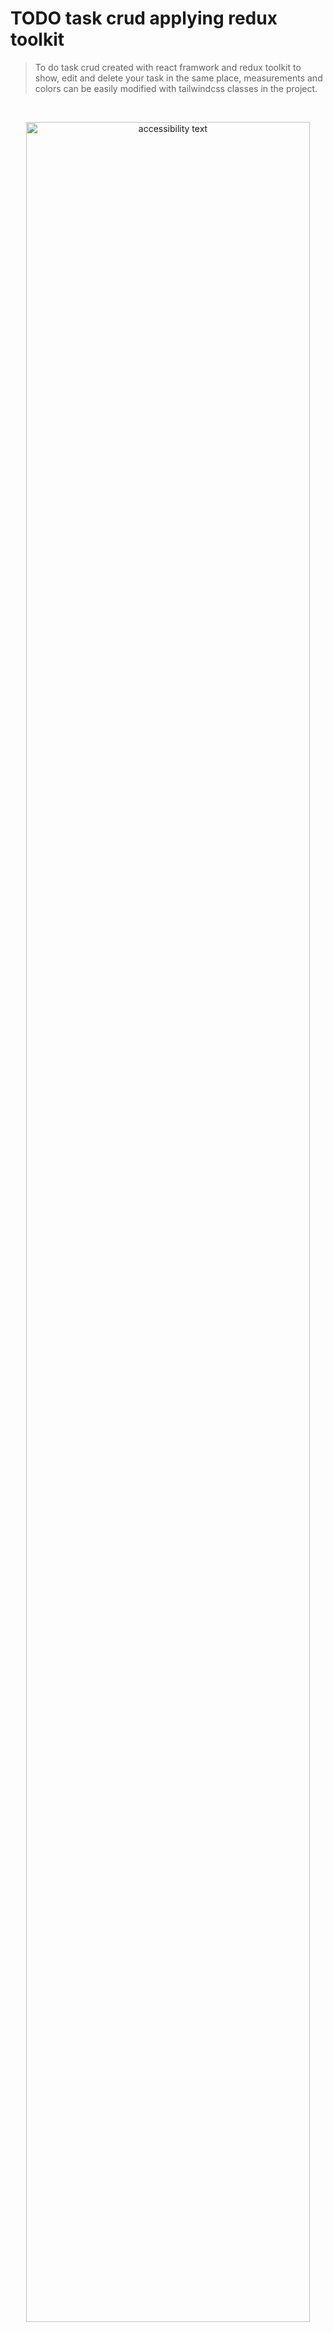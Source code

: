 # TODO task crud applying redux toolkit

<!-- ## Travis CI badges and github actions
# Logo: Framework, tool, base of the project not all  -->

> To do task crud created with react framwork and redux toolkit to show, edit and delete your task in the same place, measurements and colors can be easily modified with tailwindcss classes in the project.

<br>

<!-- ## Snapshots -->
<p align="center">
  <img src="https://github.com/escummy/redux-toolkit-task-crud/assets/90976678/17fa2c62-a90a-47fc-8a49-1291715d8b61" width="95%" title="TODO task with redux toolkit repository by escummy" alt="accessibility text">
</p>

<br>

## Getting Started

These instructions will get you a copy of the project up and running on your local machine for development and testing purposes. See deployment for notes on how to deploy on a live system and clone the repository.

<br>

- (Option 1): Clone the repository with link "https"

```bash
  git clone https://github.com/escummy/redux-toolkit-task-crud.git
```

- (Option 2): Clone the repository with link "SSH"

```bash
  git clone git@github.com:escummy/redux-toolkit-task-crud.git
```

- (Option 3): Download the file.zip to your desktop

<br>

### # Prerequisites

To continue, you need to have installed: `Node`

<br>

(Check in your terminal bash)

```bash
  node --version
```

<br>

Else, Install nodejs from the official site 'version LTS' (Recommended)

[English] - https://nodejs.org/en/ (or) [Spanish] - https://nodejs.org/es/

<br>

## Installing dependencies

Install the necessary dependencies and devDependencies from any package.json

```bash
  npm install
```

<br>

## Available scripts

In the project directory, you can run:

```bash
  npm start
```

> Runs the app in the development mode.\
> Open [http://localhost:3000](http://localhost:3000) to view it in the browser.
> > The page will reload if you make edits.\
> > You will also see any lint errors in the console.

<br>

## To run tests

Start checking tests with the following command, which will open a debug console and UI interface in the browser to help with the testing process.

```bash
  npm run test
```

<br>

## To build in prodcution

Builds the app for production to the `build` or `dist` folder.\
It correctly bundles React in production mode and optimizes the build for the best performance.

> The build is minified and the filenames include the hashes.\

```bash
  npm run build
```

<br>

Your app is ready to be deployed!

See the section about [deployment](https://facebook.github.io/create-react-app/docs/deployment) for more information.

<br>

## To eject the project

**Note: this is a one-way operation. Once you `eject`, you can't go back!**

If you aren't satisfied with the build tool and configuration choices, you can `eject` at any time. This command will remove the single build dependency from your project.

```bash
  npm run eject
```

> Instead, it will copy all the configuration files and the transitive dependencies (webpack, Babel, ESLint, etc) right into your project so you have full control over them. All of the commands except `eject` will still work, but they will point to the copied scripts so you can tweak them. At this point you're on your own.

You don't have to ever use `eject`. The curated feature set is suitable for small and middle deployments, and you shouldn't feel obligated to use this feature. However we understand that this tool wouldn't be useful if you couldn't customize it when you are ready for it.

<br>

## Redux Toolkit Installation

When we run `npm install` above, we already installed the necessary dependencies, but if you want to install manually or have different version, make sure you have Node.js and npm installed on your machine first, then, in your project, open the terminal and execute the following command to install Redux Toolkit:

<br>

```bash
npm install @reduxjs/toolkit
```

<br>

With this, you should now have the basic setup of Redux Toolkit working in your project. You can find more information and details in the official documentation of Redux Toolkit: https://redux-toolkit.js.org/.

> Remember that Redux Toolkit is a powerful library that simplifies many common tasks when working with Redux, such as store configuration, slice creation, and action management.

<br>

## Learn More

You can learn more in the [Create React App documentation](https://facebook.github.io/create-react-app/docs/getting-started).

To learn React, check out the [React documentation](https://reactjs.org/).

Recomendations: 
- Check this visual studio code [settings.json](https://github.com/escummy/vscode-settings-json)
- To install the necessary extensions, add extension 'missing extensions' to your vscode

<br>

<!-- ### # Check status

This will launch a web browser that will auto-update every time you save a watched file as(#specify-files-to-watch), but before push to production, we recommend minify the outputs files and caching how this purpose package helper [Browsersync](https://www.browsersync.io/) -->

### Code Splitting

This section has moved here: [https://facebook.github.io/create-react-app/docs/code-splitting](https://facebook.github.io/create-react-app/docs/code-splitting)

### Analyzing the Bundle Size

This section has moved here: [https://facebook.github.io/create-react-app/docs/analyzing-the-bundle-size](https://facebook.github.io/create-react-app/docs/analyzing-the-bundle-size)

### Making a Progressive Web App

This section has moved here: [https://facebook.github.io/create-react-app/docs/making-a-progressive-web-app](https://facebook.github.io/create-react-app/docs/making-a-progressive-web-app)

### Advanced Configuration

This section has moved here: [https://facebook.github.io/create-react-app/docs/advanced-configuration](https://facebook.github.io/create-react-app/docs/advanced-configuration)

### Deployment

This section has moved here: [https://facebook.github.io/create-react-app/docs/deployment](https://facebook.github.io/create-react-app/docs/deployment)

### Npm run build fails to minify

This section has moved here: [https://facebook.github.io/create-react-app/docs/troubleshooting#npm-run-build-fails-to-minify](https://facebook.github.io/create-react-app/docs/troubleshooting#npm-run-build-fails-to-minify)

<br>

## Latest releases

<!-- Change link path for each repository (automate actions CI/gist)-->
Repositories use [SemVer](http://semver.org/) for versioning, three-digit numbering technique based patter of Major, Minor and Patch fixes, see the [release tags](https://github.com/escummy/redux-toolkit-task-crud/tags) for more details about version available.

<!-- ## Running the tests

Launches the test runner in the interactive watch mode.\
See the section about [running tests](https://facebook.github.io/create-react-app/docs/running-tests) for more information.

### Break down into end to end tests

Explain what these tests test and why

```
npm test
```

### And coding style tests

Explain what these tests test and why

```
Give an example
```

-->

<br>

## Contributing

Contributions are always welcome.

See [CONTRIBUTING](.github/CONTRIBUTING.md) for ways to get started, you can colaborate addings features to improve the repository, you can feel free to suggest anything or help solving issues via pull request.

<!-- Please read [CONTRIBUTING.md](https://gist.github.com/escummy/b24679402957c63ec426) for details on our code of conduct, and the process for submitting pull requests. -->

Please adhere to this project [CODE_OF_CONDUCT](.github/CODE_OF_CONDUCT.md), examples of behavior that contributes to a positive environment for our community and adapted from the Contributor Covenant, version 2.0, available at https://www.contributor-covenant.org/version/2/0/code_of_conduct.html

> **[Author]**: Gonzalo Cugiani (Amsterdam, North Holland, Netherlands)
>
> - [www.github.com/github.com/escummy](https://github.com/escummy)
> - [www.linkedin.com/in/gonzalocugiani](https://linkedin.com/in/gonzalocugiani)
> - [www.stackoverflow.com/gonzalocugiani](https://stackoverflow.com/users/20149906/gonzalo-cugiani)

<br>

## About Licenses

A licensor may grant a license under intellectual property laws to authorize a use (such as copying software or using a patented invention) to a licensee, sparing the licensee from a claim of infringement brought by the licensor.

<!-- Change link path for each repository (automate actions CI/gist)-->
License used for this repository <a href="https://github.com/escummy/redux-toolkit-task-crud/blob/main/LICENSE">`[`MIT License`]`</a>

<br><br>

---

<p align="center">. . .</p>

<p align="center">This <i>README</i> file was updated</br>Last refresh: Wednesday, 24 July, 18:24 CET<br/></p>

<br><br><br>
